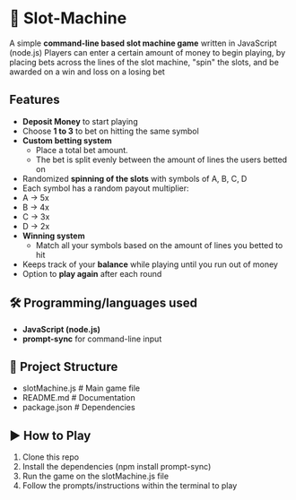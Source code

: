 # 🎰 Slot-Machine

A simple **command-line based slot machine game** written in JavaScript (node.js)
Players can enter a certain amount of money to begin playing, by placing bets across the lines of the slot machine, "spin" the slots, and be awarded on a win and loss on a losing bet

## Features
- **Deposit Money** to start playing
- Choose **1 to 3** to bet on hitting the same symbol
- **Custom betting system**
  - Place a total bet amount.
  - The bet is split evenly between the amount of lines the users betted on
- Randomized **spinning of the slots** with symbols of A, B, C, D
-  Each symbol has a random payout multiplier:
  -  A -> 5x
  -  B -> 4x
  -  C -> 3x
  -  D -> 2x
- **Winning system**
  - Match all your symbols based on the amount of lines you betted to hit
- Keeps track of your **balance** while playing until you run out of money
- Option to **play again** after each round

## 🛠️ Programming/languages used
- **JavaScript (node.js)**
- **prompt-sync** for command-line input

## 📂 Project Structure
- slotMachine.js # Main game file
- README.md # Documentation
- package.json # Dependencies

## ▶️ How to Play
1. Clone this repo
2. Install the dependencies (npm install prompt-sync)
3. Run the game on the slotMachine.js file
4. Follow the prompts/instructions within the terminal to play
